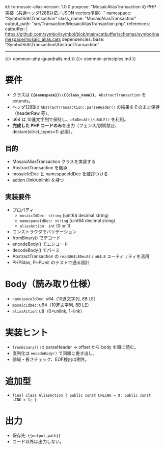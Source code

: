id: tx-mosaic-alias
version: 1.0.0
purpose: "MosaicAliasTransaction の PHP 実装（共通ヘッダ128B対応／JSON vectors準拠）"
namespace: "SymbolSdk\\Transaction"
class_name: "MosaicAliasTransaction"
output_path: "src/Transaction/MosaicAliasTransaction.php"
references:
  catbuffer: |
    https://github.com/symbol/symbol/blob/main/catbuffer/schemas/symbol/namespace/mosaic_alias.cats
dependencies:
  base:   "SymbolSdk\\Transaction\\AbstractTransaction"

---
{{> common-php-guardrails.md }}
{{> common-principles.md }}

# 要件
- クラスは **`{{namespace}}\\{{class_name}}`**、`AbstractTransaction` を extends。
- ヘッダ128Bは `AbstractTransaction::parseHeader()` の結果をそのまま保持（headerRaw 等）。
- u64 は 10進文字列で保持し、`u64DecAt()/u64LE()` を利用。
- **完成した PHP コードのみ**を出力（フェンス/説明禁止、declare(strict_types=1) 必須）。

## 目的
- MosaicAliasTransaction クラスを実装する
- AbstractTransaction を継承
- mosaicIdDec と namespaceIdDec を結びつける
- action (link/unlink) を持つ

## 実装要件
- プロパティ
  - `mosaicIdDec: string` (uint64 decimal string)
  - `namespaceIdDec: string` (uint64 decimal string)
  - `aliasAction: int` (0 or 1)
- コンストラクタでバリデーション
- fromBinary() でデコード
- encodeBody() でエンコード
- decodeBody() でパース
- AbstractTransaction の `readU64LEDecAt` / `u64LE` ユーティリティを活用
- PHPStan, PHPUnit のテストで通る設計

# Body（読み取り仕様）
- `namespaceIdDec`: u64（10進文字列, 8B LE）
- `mosaicIdDec`: u64（10進文字列, 8B LE）
- `aliasAction`: u8（0=unlink, 1=link）

# 実装ヒント
- `fromBinary()` は parseHeader → offset から body を順に読む。
- 直列化は `encodeBody()` で同順に書き出し。
- 値域・長さチェック、EOF検出は例外。

# 追加型
- `final class AliasAction { public const UNLINK = 0; public const LINK = 1; }`

# 出力
- 保存先: `{{output_path}}`
- コード以外は出力しない。
